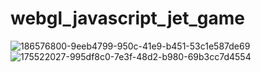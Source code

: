 # webgl_javascript_jet_game

![186576800-9eeb4799-950c-41e9-b451-53c1e587de69](https://user-images.githubusercontent.com/79260866/233534713-e47ed431-62b6-4c2f-934a-3f619b3f2c99.png)
![175522027-995df8c0-7e3f-48d2-b980-69b3cc7d4554](https://user-images.githubusercontent.com/79260866/233534714-d20c9bf1-44df-4b50-a165-8394366cc29d.png)
